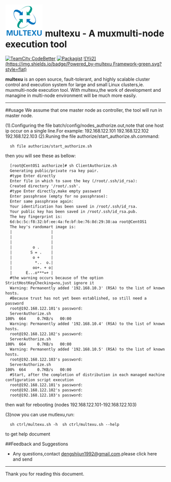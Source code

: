 ![](https://github.com/ShijunDeng/multexu/blob/master/private/images/logo.png)
multexu - A muxmulti-node execution tool
=========================
[![TeamCity CodeBetter](https://img.shields.io/teamcity/codebetter/bt428.svg?maxAge=2592000)]()
[![Packagist](https://img.shields.io/packagist/v/symfony/symfony.svg?maxAge=2592000)]()
[![Yii2](https://img.shields.io/badge/Powered_by-multexu Framework-green.svg?style=flat)]()


**multexu** is an open source, fault-tolerant, and highly scalable cluster control and execution system for large and small Linux clusters,ie. muxmulti-node execution tool. With multexu,the work of development and managine in multi-node environment will be much more easily.

---
##usage
We assume that one master node as controller, the tool will run in master node.

(1).Configuring the file batch/config/nodes_authorize.out,note that one host ip occur on a single line.For example:
      192.168.122.101
      192.168.122.102
      192.168.122.103
(2).Runing the file authorize/start_authorize.sh.command:

      sh file authorize/start_authorize.sh
  then you will see these as bellow:
  
      [root@CentOS1 authorize]# sh ClientAuthorize.sh
      Generating public/private rsa key pair.
      #type Enter directly
      Enter file in which to save the key (/root/.ssh/id_rsa):
      Created directory '/root/.ssh'.
      #type Enter directly,make empty passward
      Enter passphrase (empty for no passphrase):
      Enter same passphrase again:
      Your identification has been saved in /root/.ssh/id_rsa.
      Your public key has been saved in /root/.ssh/id_rsa.pub.
      The key fingerprint is:
      6d:bc:5c:f8:32:bf:ee:4a:fe:bf:be:76:8d:29:38:aa root@CentOS1
      The key's randomart image is:
      |                 |
      |                 |
      |                 |
      |         o .     |
      |        S = .    |
      |         o +     |
      |          *..  o.|
      |         oo+. + o|
      |      E...o***=+ |
      #the warning occurs because of the option StrictHostKeyChecking=no,just ignore it
      Warning: Permanently added '192.168.10.3' (RSA) to the list of known hosts.
      #Because trust has not yet been established, so still need a password
      root@192.168.122.101's password:
      ServerAuthorize.sh                                                                            100%  664     0.7KB/s   00:00
      Warning: Permanently added '192.168.10.4' (RSA) to the list of known hosts.
      root@192.168.122.102's password:
      ServerAuthorize.sh                                                                            100%  664     0.7KB/s   00:00
      Warning: Permanently added '192.168.10.5' (RSA) to the list of known hosts.
      root@192.168.122.103's password:
      ServerAuthorize.sh                                                                            100%  664     0.7KB/s   00:00
      #Start, after the completion of distribution in each managed machine configuration script execution
      root@192.168.122.101's password:
      root@192.168.122.102's password:
      root@192.168.122.103's password:

then wait for rebooting (nodes 192.168.122.101-192.168.122.103)

(3)now you can use mutlexu,run:

      sh ctrl/multexu.sh -h  sh ctrl/multexu.sh --help
  to get help document

##Feedback and Suggestions
- Any questions,contact <dengshijun1992@gmail.com>.please click here and send
  
***
Thank you for reading this document.
